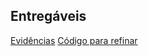 ## Entregáveis 

[Evidências](../evidencias/README.md)
[Código para refinar](../Desafio/refined.py)
